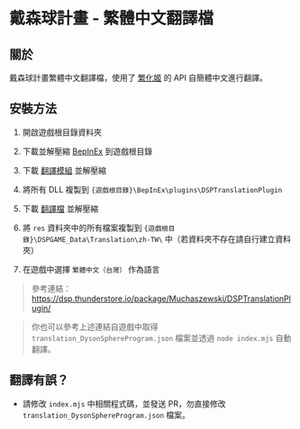 # 戴森球計畫 - 繁體中文翻譯檔
## 關於
戴森球計畫繁體中文翻譯檔，使用了 [繁化姬](https://zhconvert.org/) 的 API 自簡體中文進行翻譯。
## 安裝方法
1. 開啟遊戲根目錄資料夾

1. 下載並解壓縮 [BepInEx](https://github.com/BepInEx/BepInEx/releases) 到遊戲根目錄
1. 下載 [翻譯模組](https://github.com/Muchaszewski/DSP_TranslationMod/releases) 並解壓縮
1. 將所有 DLL 複製到 `{遊戲根目錄}\BepInEx\plugins\DSPTranslationPlugin`
1. 下載 [翻譯檔](https://github.com/gnehs/translation_DysonSphereProgram/archive/refs/heads/main.zip) 並解壓縮
1. 將 `res` 資料夾中的所有檔案複製到 `{遊戲根目錄}\DSPGAME_Data\Translation\zh-TW\` 中（若資料夾不存在請自行建立資料夾）
1. 在遊戲中選擇 `繁體中文（台灣）` 作為語言

> 參考連結：https://dsp.thunderstore.io/package/Muchaszewski/DSPTranslationPlugin/

> 你也可以參考上述連結自遊戲中取得 `translation_DysonSphereProgram.json` 檔案並透過 `node index.mjs` 自動翻譯。
## 翻譯有誤？
- 請修改 `index.mjs` 中相關程式碼，並發送 PR，勿直接修改 `translation_DysonSphereProgram.json` 檔案。